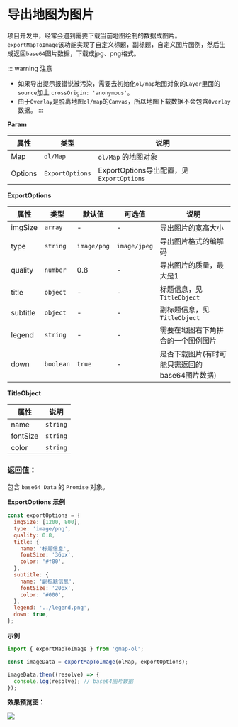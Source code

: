 # 导出地图为图片

项目开发中，经常会遇到需要下载当前地图绘制的数据成图片。`exportMapToImage`该功能实现了自定义标题，副标题，自定义图片图例，然后生成返回`base64`图片数据，下载成jpg、png格式。


::: warning 注意

- 如果导出提示报错说被污染，需要去初始化`ol/map`地图对象的`Layer`里面的`source`加上 `crossOrigin: 'anonymous'`。
- 由于`Overlay`是脱离地图`ol/map`的`Canvas`，所以地图下载数据不会包含`Overlay`数据。
:::

**Param**

| 属性     | 类型             | 说明                                    |
| ------- | ---------------- | --------------------------------------- |
| Map     | `ol/Map`         | `ol/Map` 的地图对象                      |
| Options | `ExportOptions`  | ExportOptions导出配置，见`ExportOptions` |

**ExportOptions**

| 属性       | 类型          | 默认值        | 可选值        | 说明                                         |
| --------- | ------------- | ------------- | ------------ | -------------------------------------------- |
| imgSize   | `array`       | -             | -            | 导出图片的宽高大小                             |
| type      | `string`      | `image/png`   | `image/jpeg` | 导出图片格式的编解码                           |
| quality   | `number`      | 0.8           | -            | 导出图片的质量，最大是1                        |
| title     | `object`      | -             | -            | 标题信息，见`TitleObject`                     |
| subtitle  | `object`      | -             | -            | 副标题信息，见`TitleObject`                   |
| legend    | `string`      | -             | -            | 需要在地图右下角拼合的一个图例图片              |
| down      | `boolean`     | `true`        | -            | 是否下载图片(有时可能只需返回的base64图片数据)  |

**TitleObject**

| 属性       | 说明          |
| --------- | ------------- |
| name      | `string`      |
| fontSize  | `string`      |
| color     | `string`      |


### 返回值：
包含 `base64 Data` 的 `Promise` 对象。


**ExportOptions 示例**

```js
const exportOptions = {
  imgSize: [1200, 800],
  type: 'image/png',
  quality: 0.8,
  title: {
    name: '标题信息',
    fontSize: '36px',
    color: '#f00',
  },
  subtitle: {
    name: '副标题信息',
    fontSize: '20px',
    color: '#000',
  },
  legend: '../legend.png',
  down: true,
};
```

**示例**

```js
import { exportMapToImage } from 'gmap-ol';

const imageData = exportMapToImage(olMap, exportOptions);

imageData.then((resolve) => {
  console.log(resolve); // base64图片数据
});
```
**效果预览图：**

![](/images/exportMapToImage.jpg)